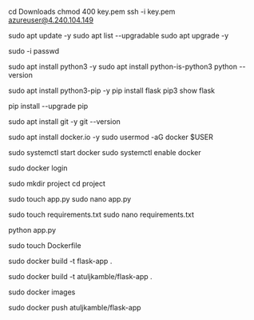 cd Downloads
chmod 400 key.pem
ssh -i key.pem azureuser@4.240.104.149

sudo apt update -y
sudo apt list --upgradable
sudo apt upgrade -y

sudo -i passwd

sudo apt install python3 -y
sudo apt install python-is-python3
python --version

sudo apt install python3-pip -y
pip install flask
pip3 show flask

pip install --upgrade pip

sudo apt install git -y
git --version

sudo apt install docker.io -y
sudo usermod -aG docker $USER

sudo systemctl start docker
sudo systemctl enable docker

sudo docker login

sudo mkdir project
cd project

sudo touch app.py
sudo nano app.py

sudo touch requirements.txt
sudo nano requirements.txt

python app.py

sudo touch Dockerfile

sudo docker build  -t flask-app .

sudo docker build  -t atuljkamble/flask-app .

sudo docker images

sudo docker push atuljkamble/flask-app





